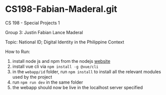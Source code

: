 # CS198-Fabian-Maderal.git

CS 198 - Special Projects 1

Group 3:
Justin Fabian
Lance Maderal

Topic: 
National ID; Digital Identity in the Philippine Context

How to Run:
1. install node js and npm from the nodejs [website](https://nodejs.org/en/)
2. install vue cli via `npm install -g @vue/cli`
3. in the `webapp/id` folder, run `npm install` to install all the relevant modules used by the project
4. run `npm run dev` in the same folder
5. the webapp should now be live in the localhost server specified 
